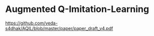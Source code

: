 # Augmented Q-Imitation-Learning

https://github.com/veda-s4dhak/AQIL/blob/master/paper/paper_draft_v4.pdf
